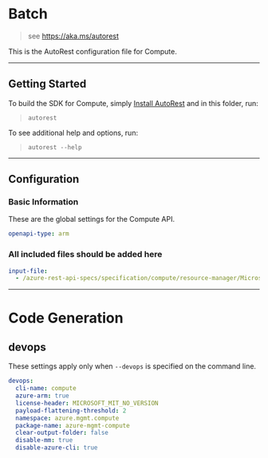 # Batch

> see https://aka.ms/autorest

This is the AutoRest configuration file for Compute.

---

## Getting Started

To build the SDK for Compute, simply [Install AutoRest](https://aka.ms/autorest/install) and in this folder, run:

> `autorest`

To see additional help and options, run:

> `autorest --help`

---

## Configuration

### Basic Information

These are the global settings for the Compute API.

``` yaml
openapi-type: arm
```

### All included files should be added here

``` yaml
input-file:
  - /azure-rest-api-specs/specification/compute/resource-manager/Microsoft.Compute/stable/2019-03-01/gallery.json
```

---

# Code Generation

## devops

These settings apply only when `--devops` is specified on the command line.

``` yaml $(devops)
devops:
  cli-name: compute
  azure-arm: true
  license-header: MICROSOFT_MIT_NO_VERSION
  payload-flattening-threshold: 2
  namespace: azure.mgmt.compute
  package-name: azure-mgmt-compute
  clear-output-folder: false
  disable-mm: true
  disable-azure-cli: true
```
